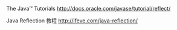 The Java™ Tutorials
http://docs.oracle.com/javase/tutorial/reflect/

Java Reflection 教程
http://ifeve.com/java-reflection/